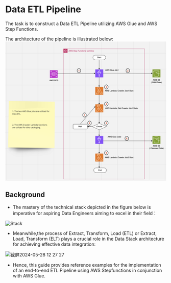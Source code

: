 # Data ETL Pipeline 
The task is to construct a Data ETL Pipeline utilizing AWS Glue and AWS Step Functions.

The architecture of the pipeline is illustrated below:
![Data ETL Pipeline](images/ETL.png)

## Background

- The mastery of the technical stack depicted in the figure below is imperative for aspiring Data Engineers aiming to excel in their field：


![ Stack](https://github.com/mingyu110/Cloud-Architect-Practice/assets/48540798/0d0970c0-eae2-4c08-aa82-f35f04bb644d)

- Meanwhile,the process of Extract, Transform, Load (ETL) or Extract, Load, Transform (ELT) plays a crucial role in the Data Stack architecture for achieving effective data integration:

<img width="616" alt="截屏2024-05-28 12 27 27" src="https://github.com/mingyu110/Cloud-Architect-Practice/assets/48540798/b836b224-4baa-4290-938a-fdd9f368f957">

- Hence, this guide provides reference examples for the implementation of an end-to-end ETL Pipeline using AWS Stepfunctions in conjunction with AWS Glue.
